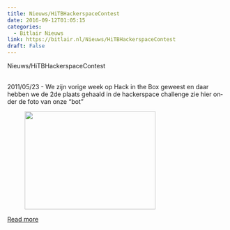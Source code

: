 ```yaml
---
title: Nieuws/HiTBHackerspaceContest
date: 2016-09-12T01:05:15
categories:
  - Bitlair Nieuws
link: https://bitlair.nl/Nieuws/HiTBHackerspaceContest
draft: False
---
```


<div class="mw-content-ltr mw-parser-output" dir="ltr" lang="en"><p><a class="mw-selflink selflink">Nieuws/HiTBHackerspaceContest</a>
</p></div><div class="mw-content-ltr mw-parser-output" dir="ltr" lang="en"><p><br />
2011/05/23 - We zijn vorige week op Hack in the Box geweest en daar hebben we de 2de plaats gehaald in de hackerspace challenge zie hier onder de foto van onze “bot”
</p>
<figure class="mw-default-size"><a class="mw-file-description" href="https://bitlair.nl/File:Hitb_bitbot.jpg"><img class="mw-file-element" height="225" src="https://bitlair.nl/images/thumb/9/98/Hitb_bitbot.jpg/300px-Hitb_bitbot.jpg" width="300" /></a><figcaption></figcaption></figure></div>

[Read more](https://bitlair.nl/Nieuws/HiTBHackerspaceContest)